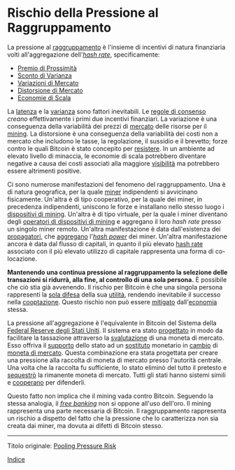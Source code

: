 # Rischio della Pressione al Raggruppamento



La pressione al [raggruppamento](ch101-glossary.md#raggruppamento-pooling) è l'insieme di incentivi di natura finanziaria volti all'aggregazione dell'[_hash rate_](ch101-glossary.md#hash-rate), specificamente:

* [Premio di Prossimità](ch036-proximity-premium-flaw.md)
* [Sconto di Varianza](ch037-variance-discount-flaw.md)
* [Variazioni di Mercato](ch101-glossary.md#variazione)
* [Distorsione di Mercato](ch101-glossary.md#distorsione)
* [Economie di Scala](https://it.wikipedia.org/wiki/Economie_di_scala)

La [latenza](ch101-glossary.md#latenza) e la [varianza](ch101-glossary.md#varianza) sono fattori inevitabili. Le [regole di consenso](ch101-glossary.md#regole-di-consenso) _creano_ effettivamente i primi due incentivi finanziari. La variazione è una conseguenza della variabilità dei prezzi di [mercato](ch101-glossary.md#mercato) delle risorse per il [mining](ch101-glossary.md#centro-di-mining-mine). La distorsione è una conseguenza della variabilità dei costi non a mercato che includono le tasse, la regolazione, il sussidio e il brevetto; forze contro le quali Bitcoin è stato concepito per [resistere](ch004-axiom-of-resistance.md). In un ambiente ad elevato livello di minaccia, le economie di scala potrebbero diventare negative a causa dei costi associati alla maggiore [visibilità](https://www.theatlantic.com/magazine/archive/2017/09/big-in-venezuela/534177/) ma potrebbero essere altrimenti positive.

Ci sono numerose manifestazioni del fenomeno del raggruppamento. Una è di natura geografica, per la quale [miner](ch101-glossary.md#miner) indipendenti si avvicinano fisicamente. Un'altra è di tipo cooperativo, per la quale dei miner, in precedenza indipendenti, uniscono le forze e installano nello stesso luogo i [dispositivi di mining](ch101-glossary.md#dispositivo-di-mining-grind). Un'altra è di tipo virtuale, per la quale i miner diventano degli [operatori di dispositivi di mining](ch101-glossary.md#operatore-di-dispositivo-di-mining-grinder) e aggregano il loro _hash rate_ presso un singolo miner remoto. Un'altra manifestazione è data dall'esistenza dei [propagatori](ch101-glossary.md#propagatore-relay), che [aggregano](ch101-glossary.md#aggregazione) l'[_hash power_](ch101-glossary.md#hash-power) dei miner. Un'altra manifestazione ancora è data dal flusso di capitali, in quanto il più elevato [hash rate](ch101-glossary.md#hash-rate) associato con il più elevato utilizzo di capitale rappresenta una forma di co-locazione. 

**Mantenendo una continua pressione al raggruppamento la selezione delle transazioni si ridurrà, alla fine, al controllo di una sola persona.** È possibile che ciò stia già avvenendo. Il rischio per Bitcoin è che una singola persona rappresenti la [sola difesa](ch016-risk-sharing-principle.md) della sua [utilità](ch101-glossary.md#utilità), rendendo inevitabile il successo nella [cooptazione](ch101-glossary.md#cooptazione-co-option). Questo rischio non può essere [mitigato](ch042-balance-of-power-fallacy.md) dall'[economia](ch101-glossary.md#economia) stessa.

La pressione all'aggregazione è l'equivalente in Bitcoin del Sistema della [Federal Reserve degli Stati Uniti](https://www.federalreserve.gov). Il sistema era stato [progettato](ch025-state-banking-principle.md) in modo da facilitare la tassazione attraverso la [svalutazione](https://en.wikipedia.org/wiki/Debasement) di una moneta di mercato. Esso offriva il [supporto](https://en.wikipedia.org/wiki/Legal_tender) dello stato ad un [sostituto](https://en.wikipedia.org/wiki/Federal_Reserve_Note) monetario in [cambio](ch101-glossary.md#scambio) di [moneta di mercato](ch005-money-taxonomy.md). Questa combinazione era stata progettata per creare una pressione alla raccolta di moneta di mercato presso l'autorità centrale. Una volta che la raccolta fu sufficiente, lo stato eliminò del tutto il pretesto e [sequestrò](https://it.wikipedia.org/wiki/Ordine_esecutivo_6102) la rimanente moneta di mercato. Tutti gli stati hanno sistemi simili e [cooperano](https://it.wikipedia.org/wiki/Fondo_Monetario_Internazionale) per difenderli.

Questo fatto non implica che il mining vada contro Bitcoin. Seguendo la stessa analogia, il [_free banking_](https://it.wikipedia.org/wiki/Free_banking) non si oppone all'uso dell'oro. Il mining rappresenta una parte necessaria di Bitcoin. Il raggruppamento rappresenta un rischio a dispetto del fatto che la pressione che lo caratterizza non sia creata dai miner, ma dovuta ai difetti di Bitcoin stesso.

---

Titolo originale: [Pooling Pressure Risk](https://github.com/libbitcoin/libbitcoin-system/wiki/Pooling-Pressure-Risk)

[Indice](/README.md)

